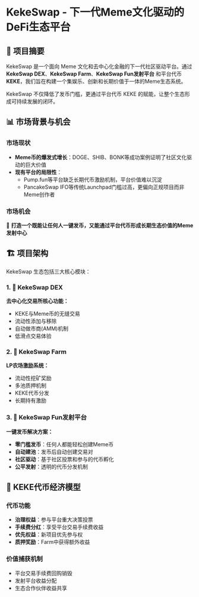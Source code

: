 # KekeSwap - 下一代Meme文化驱动的DeFi生态平台

## 🎯 项目摘要

KekeSwap 是一个面向 Meme 文化和去中心化金融的下一代社区驱动平台。通过 **KekeSwap DEX**、**KekeSwap Farm**、**KekeSwap Fun发射平台** 和平台代币 **KEKE**，我们旨在构建一个集娱乐、创新和长期价值于一体的Meme生态系统。

KekeSwap 不仅降低了发币门槛，更通过平台代币 KEKE 的赋能，让整个生态形成可持续发展的闭环。

## 📊 市场背景与机会

### 市场现状
- **Meme币的爆发式增长**：DOGE、SHIB、BONK等成功案例证明了社区文化驱动的巨大价值
- **现有平台的局限性**：
  - Pump.fun等平台缺乏长期代币激励机制，平台价值难以沉淀
  - PancakeSwap IFO等传统Launchpad门槛过高，更偏向正规项目而非Meme创作者

### 市场机会
🚀 **打造一个既能让任何人一键发币，又能通过平台代币形成长期生态价值的Meme发射中心**

## 🏗️ 项目架构

KekeSwap 生态包括三大核心模块：

### 1. 🔄 KekeSwap DEX
**去中心化交易所核心功能：**
- KEKE与Meme币的无缝交易
- 流动性添加与移除
- 自动做市商(AMM)机制
- 低滑点交易体验

### 2. 🌾 KekeSwap Farm
**LP农场激励系统：**
- 流动性挖矿奖励
- 多池质押机制
- KEKE代币分发
- 长期持有激励

### 3. 🚀 KekeSwap Fun发射平台
**一键发币解决方案：**
- **零门槛发币**：任何人都能轻松创建Meme币
- **自动建池**：发币后自动创建交易对
- **社区驱动**：基于社区投票和参与的代币孵化
- **公平发射**：透明的代币分发机制

## 💎 KEKE代币经济模型

### 代币功能
- **治理权益**：参与平台重大决策投票
- **手续费分红**：享受平台交易手续费收益
- **优先权益**：新项目优先参与权
- **质押奖励**：Farm中获得额外收益

### 价值捕获机制
- 平台交易手续费回购销毁
- 发射平台收益分配
- 生态合作伙伴收益共享
